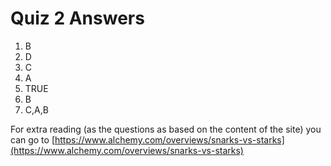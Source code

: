 # Quiz 2 Answers
1. B
2. D
3. C
4. A
5. TRUE
6. B
7. C,A,B

For extra reading (as the questions as based on the content of the site) you can go to [https://www.alchemy.com/overviews/snarks-vs-starks](https://www.alchemy.com/overviews/snarks-vs-starks)
